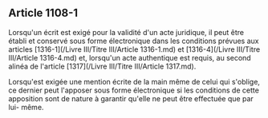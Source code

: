 Article 1108-1
----
Lorsqu'un écrit est exigé pour la validité d'un acte juridique, il peut être
établi et conservé sous forme électronique dans les conditions prévues aux
articles [1316-1](/Livre III/Titre III/Article 1316-1.md) et [1316-4](/Livre III/Titre III/Article 1316-4.md) et, lorsqu'un acte authentique est requis, au second
alinéa de l'article [1317](/Livre III/Titre III/Article 1317.md).

Lorsqu'est exigée une mention écrite de la main même de celui qui s'oblige, ce
dernier peut l'apposer sous forme électronique si les conditions de cette
apposition sont de nature à garantir qu'elle ne peut être effectuée que par lui-
même.
